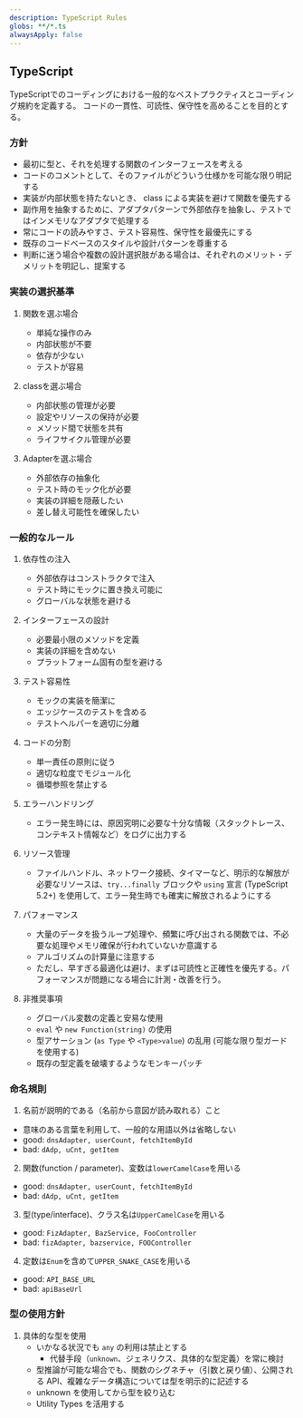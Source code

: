 ```yaml
---
description: TypeScript Rules
globs: **/*.ts
alwaysApply: false
---
```


## TypeScript

TypeScriptでのコーディングにおける一般的なベストプラクティスとコーディング規約を定義する。
コードの一貫性、可読性、保守性を高めることを目的とする。

### 方針

- 最初に型と、それを処理する関数のインターフェースを考える
- コードのコメントとして、そのファイルがどういう仕様かを可能な限り明記する
- 実装が内部状態を持たないとき、 class による実装を避けて関数を優先する
- 副作用を抽象するために、アダプタパターンで外部依存を抽象し、テストではインメモリなアダプタで処理する
- 常にコードの読みやすさ、テスト容易性、保守性を最優先にする
- 既存のコードベースのスタイルや設計パターンを尊重する
- 判断に迷う場合や複数の設計選択肢がある場合は、それぞれのメリット・デメリットを明記し、提案する

### 実装の選択基準

1. 関数を選ぶ場合

   - 単純な操作のみ
   - 内部状態が不要
   - 依存が少ない
   - テストが容易

2. classを選ぶ場合

   - 内部状態の管理が必要
   - 設定やリソースの保持が必要
   - メソッド間で状態を共有
   - ライフサイクル管理が必要

3. Adapterを選ぶ場合
   - 外部依存の抽象化
   - テスト時のモック化が必要
   - 実装の詳細を隠蔽したい
   - 差し替え可能性を確保したい

### 一般的なルール

1. 依存性の注入

   - 外部依存はコンストラクタで注入
   - テスト時にモックに置き換え可能に
   - グローバルな状態を避ける

2. インターフェースの設計

   - 必要最小限のメソッドを定義
   - 実装の詳細を含めない
   - プラットフォーム固有の型を避ける

3. テスト容易性

   - モックの実装を簡潔に
   - エッジケースのテストを含める
   - テストヘルパーを適切に分離

4. コードの分割

   - 単一責任の原則に従う
   - 適切な粒度でモジュール化
   - 循環参照を禁止する

5. エラーハンドリング

   - エラー発生時には、原因究明に必要な十分な情報（スタックトレース、コンテキスト情報など）をログに出力する

6. リソース管理

   - ファイルハンドル、ネットワーク接続、タイマーなど、明示的な解放が必要なリソースは、`try...finally` ブロックや `using` 宣言 (TypeScript 5.2+) を使用して、エラー発生時でも確実に解放されるようにする

7. パフォーマンス

   - 大量のデータを扱うループ処理や、頻繁に呼び出される関数では、不必要な処理やメモリ確保が行われていないか意識する
   - アルゴリズムの計算量に注意する
   - ただし、早すぎる最適化は避け、まずは可読性と正確性を優先する。パフォーマンスが問題になる場合に計測・改善を行う。

8. 非推奨事項
   - グローバル変数の定義と安易な使用
   - `eval` や `new Function(string)` の使用
   - 型アサーション (`as Type` や `<Type>value`) の乱用 (可能な限り型ガードを使用する)
   - 既存の型定義を破壊するようなモンキーパッチ

### 命名規則

1. 名前が説明的である（名前から意図が読み取れる）こと

- 意味のある言葉を利用して、一般的な用語以外は省略しない
- good: `dnsAdapter, userCount, fetchItemById`
- bad: `dAdp, uCnt, getItem`

2. 関数(function / parameter)、変数は`lowerCamelCase`を用いる

- good: `dnsAdapter, userCount, fetchItemById`
- bad: `dAdp, uCnt, getItem`

3. 型(type/interface)、クラス名は`UpperCamelCase`を用いる

- good: `FizAdapter, BazService, FooController`
- bad: `fizAdapter, bazservice, FOOController`

4. 定数は`Enum`を含めて`UPPER_SNAKE_CASE`を用いる

- good: `API_BASE_URL`
- bad: `apiBaseUrl`

### 型の使用方針

1. 具体的な型を使用
   - いかなる状況でも `any` の利用は禁止とする
     - 代替手段（`unknown`、ジェネリクス、具体的な型定義）を常に検討
   - 型推論が可能な場合でも、関数のシグネチャ（引数と戻り値）、公開される API、複雑なデータ構造については型を明示的に記述する
   - unknown を使用してから型を絞り込む
   - Utility Types を活用する
